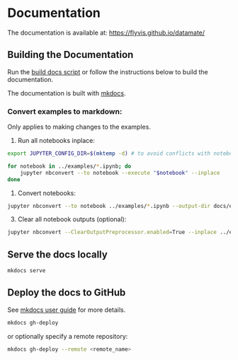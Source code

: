 # Documentation

The documentation is available at: <https://flyvis.github.io/datamate/>

## Building the Documentation

Run the [build docs script](build_docs.sh) or follow the instructions below to build the documentation.

The documentation is built with [mkdocs](https://www.mkdocs.org/).

### Convert examples to markdown:

Only applies to making changes to the examples.

1. Run all notebooks inplace:

```bash
export JUPYTER_CONFIG_DIR=$(mktemp -d) # to avoid conflicts with notebook version and extensions

for notebook in ../examples/*.ipynb; do
    jupyter nbconvert --to notebook --execute "$notebook" --inplace
done
```

1. Convert notebooks:

```bash
jupyter nbconvert --to notebook ../examples/*.ipynb --output-dir docs/examples/ --TagRemovePreprocessor.remove_cell_tags hide
```

3. Clear all notebook outputs (optional):
```bash
jupyter nbconvert --ClearOutputPreprocessor.enabled=True --inplace ../examples/*.ipynb
```

## Serve the docs locally

```bash
mkdocs serve
```

## Deploy the docs to GitHub

See [mkdocs user guide](https://www.mkdocs.org/user-guide/deploying-your-docs/) for more details.

```bash
mkdocs gh-deploy
```

or optionally specify a remote repository:

```bash
mkdocs gh-deploy --remote <remote_name>
```
